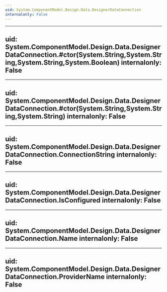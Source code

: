 ```yaml
---
uid: System.ComponentModel.Design.Data.DesignerDataConnection
internalonly: False
---
```


---
uid: System.ComponentModel.Design.Data.DesignerDataConnection.#ctor(System.String,System.String,System.String,System.Boolean)
internalonly: False
---

---
uid: System.ComponentModel.Design.Data.DesignerDataConnection.#ctor(System.String,System.String,System.String)
internalonly: False
---

---
uid: System.ComponentModel.Design.Data.DesignerDataConnection.ConnectionString
internalonly: False
---

---
uid: System.ComponentModel.Design.Data.DesignerDataConnection.IsConfigured
internalonly: False
---

---
uid: System.ComponentModel.Design.Data.DesignerDataConnection.Name
internalonly: False
---

---
uid: System.ComponentModel.Design.Data.DesignerDataConnection.ProviderName
internalonly: False
---
